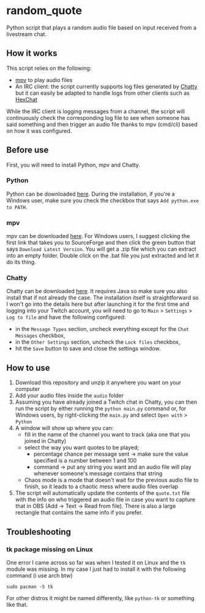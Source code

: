 # random_quote
Python script that plays a random audio file based on input received from a livestream chat.

## How it works
This script relies on the following:
+ [mpv](https://mpv.io/) to play audio files
+ An IRC client: the script currently supports log files generated by [Chatty](https://chatty.github.io/) but it can easily be adapted to handle logs from other clients such as [HexChat](https://hexchat.github.io/)

While the IRC client is logging messages from a channel, the script will continuously check the corresponding log file to see when someone has said something and then trigger an audio file thanks to mpv (cmd/cli) based on how it was configured.

## Before use
First, you will need to install Python, mpv and Chatty.

### Python
Python can be downloaded [here](https://www.python.org/downloads/). During the installation, if you're a Windows user, make sure you check the checkbox that says `Add python.exe to PATH`.

### mpv
mpv can be downloaded [here](https://mpv.io/installation/). For Windows users, I suggest clicking the first link that takes you to SourceForge and then click the green button that says `Download Latest Version`. You will get a .zip file which you can extract into an empty folder. Double click on the .bat file you just extracted and let it do its thing.

### Chatty
Chatty can be downloaded [here](https://chatty.github.io/#download). It requires Java so make sure you also install that if not already the case.
The installation itself is straightforward so I won't go into the details here but after launching it for the first time and logging into your Twitch account, you will need to go to `Main` > `Settings` > `Log to file` and have the following configured:
- in the `Message Types` section, uncheck everything except for the `Chat Messages` checkbox,
- in the `Other Settings` section, uncheck the `Lock files` checkbox,
- hit the `Save` button to save and close the settings window.

## How to use
1. Download this repository and unzip it anywhere you want on your computer
2. Add your audio files inside the `audio` folder
3. Assuming you have already joined a Twitch chat in Chatty, you can then run the script by either running the `python main.py` command or, for Windows users, by right-clicking the `main.py` and select `Open with` > `Python`
4. A window will show up where you can:
	- fill in the name of the channel you want to track (aka one that you joined in Chatty)
	- select the way you want quotes to be played;
		- percentage chance per message sent -> make sure the value specified is a number between 1 and 100
		- command -> put any string you want and an audio file will play whenever someone's message contains that string
	- Chaos mode is a mode that doesn't wait for the previous audio file to finish, so it leads to a chaotic mess where audio files overlap
5. The script will automatically update the contents of the `quote.txt` file with the info on who triggered an audio file in case you want to capture that in OBS (Add -> Text -> Read from file). There is also a large rectangle that contains the same info if you prefer.

## Troubleshooting
### tk package missing on Linux
One error I came across so far was when I tested it on Linux and the `tk` module was missing. In my case I just had to install it with the following command (i use arch btw)
```
sudo pacman -S tk
```
For other distros it might be named differently, like `python-tk` or something like that.
